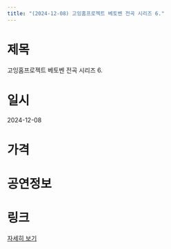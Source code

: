 ```yaml
---
title: "(2024-12-08) 고잉홈프로젝트 베토벤 전곡 시리즈 6."
---
```


# 제목
고잉홈프로젝트 베토벤 전곡 시리즈 6.

# 일시
2024-12-08

# 가격


# 공연정보
  
  


# 링크
[자세히 보기](https://www.sac.or.kr/site/main/show/show_view?SN=60786 "https://www.sac.or.kr/site/main/show/show_view?SN=60786")
